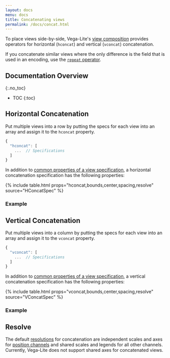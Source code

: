 ```yaml
---
layout: docs
menu: docs
title: Concatenating views
permalink: /docs/concat.html
---
```


To place views side-by-side, Vega-Lite's [view composition](composition.html) provides operators for horizontal (`hconcat`) and vertical (`vconcat`) concatenation.

If you concatenate similar views where the only difference is the field that is used in an encoding, use the [`repeat` operator](repeat.html).

## Documentation Overview

{:.no_toc}

<!-- prettier-ignore -->
- TOC
{:toc}

## Horizontal Concatenation

Put multiple views into a row by putting the specs for each view into an array and assign it to the `hconcat` property.

```js
{
  "hconcat": [
    ...  // Specifications
  ]
}
```

In addition to [common properties of a view specification](spec.html#common), a horizontal concatenation specification has the following properties:

{% include table.html props="hconcat,bounds,center,spacing,resolve" source="HConcatSpec" %}

### Example

<span class="vl-example" data-name="hconcat_weather"></span>

## Vertical Concatenation

Put multiple views into a column by putting the specs for each view into an array and assign it to the `vconcat` property.

```js
{
  "vconcat": [
    ...  // Specifications
  ]
}
```

In addition to [common properties of a view specification](spec.html#common), a vertical concatenation specification has the following properties:

{% include table.html props="vconcat,bounds,center,spacing,resolve" source="VConcatSpec" %}

### Example

<span class="vl-example" data-name="vconcat_weather"></span>

## Resolve

The default [resolutions](resolve.html) for concatenation are independent scales and axes for [position channels](encoding.html#position) and shared scales and legends for all other channels. Currently, Vega-Lite does not support shared axes for concatenated views.
